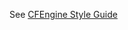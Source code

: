 See [CFEngine Style
Guide](https://docs.cfengine.com/latest/guide-writing-and-serving-policy-policy-style.html)

